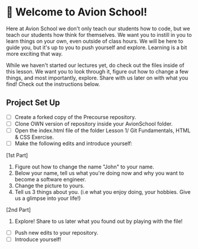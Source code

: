 # 🚀 Welcome to Avion School!

Here at Avion School we don't only teach our students how to code, but we teach our students how think for themselves. We want you to instill in you to learn things on your own, even outside of class hours. We will be here to guide you, but it's up to you to push yourself and explore. Learning is a bit more exciting that way.

While we haven't started our lectures yet, do check out the files inside of this lesson. We want you to look through it, figure out how to change a few things, and most importantly, explore. Share with us later on with what you find! Check out the instructions below.

## Project Set Up

- [ ] Create a forked copy of the Precourse repository.
- [ ] Clone OWN version of repository inside your AvionSchool folder.
- [ ] Open the index.html file of the folder Lesson 1/ Git Fundamentals, HTML & CSS Exercise.
- [ ] Make the following edits and introduce yourself:

[1st Part]
1. Figure out how to change the name "John" to your name.
2. Below your name, tell us what you're doing now and why you want to become a software engineer. 
3. Change the picture to yours.
4. Tell us 3 things about you. (i.e what you enjoy doing, your hobbies. Give us a glimpse into your life!)

[2nd Part]
1. Explore! Share to us later what you found out by playing with the file!

- [ ] Push new edits to your repository.
- [ ] Introduce yourself!
